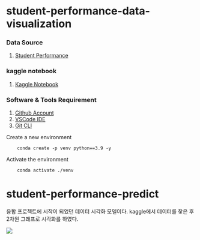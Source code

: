 # student-performance-data-visualization


### Data Source 
1. [Student Performance](https://www.kaggle.com/)

### kaggle notebook
1. [Kaggle Notebook](https://www.kaggle.com/code/biswajit01/student-performance-prediction/notebook)

### Software & Tools Requirement

1. [Github Account](https://github.com)
2. [VSCode IDE](https://code.visualstudio.com)
3. [Git CLI](https://git-scm.com/downloads)

Create a new environment

```  
    conda create -p venv python==3.9 -y
```
Activate the environment

``` 
    conda activate ./venv
```
# student-performance-predict

융합 프로젝트에 시작이 되었던 데이터 시각화 모델이다.
kaggle에서 데이터를 찾은 후 2차원 그래프로 시각화를 하였다.

<img src="./IMG_0869">
